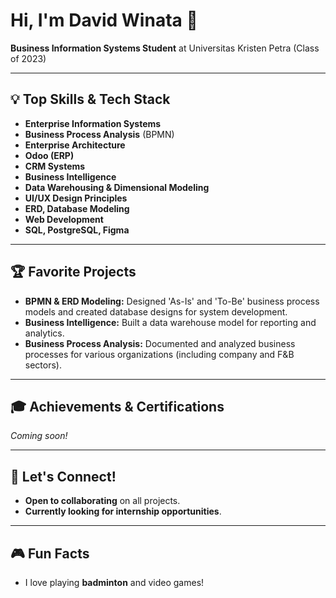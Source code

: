 # Hi, I'm David Winata 👋

**Business Information Systems Student** at Universitas Kristen Petra (Class of 2023)

---

## 💡 Top Skills & Tech Stack
- **Enterprise Information Systems**
- **Business Process Analysis** (BPMN)
- **Enterprise Architecture**
- **Odoo (ERP)**
- **CRM Systems**
- **Business Intelligence**
- **Data Warehousing & Dimensional Modeling**
- **UI/UX Design Principles**
- **ERD, Database Modeling**
- **Web Development**
- **SQL, PostgreSQL, Figma**

---

## 🏆 Favorite Projects
- **BPMN & ERD Modeling:** Designed 'As-Is' and 'To-Be' business process models and created database designs for system development.
- **Business Intelligence:** Built a data warehouse model for reporting and analytics.
- **Business Process Analysis:** Documented and analyzed business processes for various organizations (including company and F&B sectors).

---

## 🎓 Achievements & Certifications
*Coming soon!*

---

## 🤝 Let's Connect!
- **Open to collaborating** on all projects.
- **Currently looking for internship opportunities**.

---

## 🎮 Fun Facts
- I love playing **badminton** and video games!

<!-- Add social links below when available -->
<!--
[LinkedIn](https://linkedin.com/in/YOUR-LINKEDIN)
[Portfolio](https://YOUR-PORTFOLIO.com)
-->
